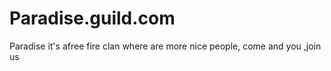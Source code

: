# Paradise.guild.com
Paradise it's afree fire clan where are more nice people, come and you ,join us
